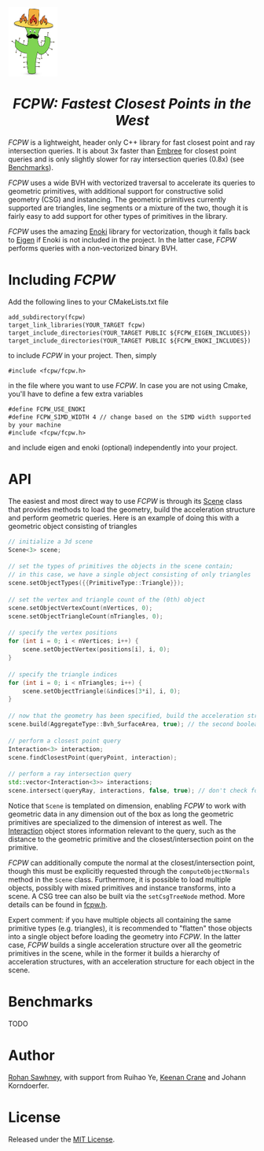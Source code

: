 <img align="center" src="logo.png" height="140" width="100">
<h1 align="center"><em>FCPW: Fastest Closest Points in the West</em></h1>

*FCPW* is a lightweight, header only C++ library for fast closest point and ray intersection queries. It is about 3x faster than <a href="https://www.embree.org">Embree</a> for closest point queries and is only slightly slower for ray intersection queries (0.8x) (see [Benchmarks](#Benchmarks)).

*FCPW* uses a wide BVH with vectorized traversal to accelerate its queries to geometric primitives, with additional support for constructive solid geometry (CSG) and instancing. The geometric primitives currently supported are triangles, line segments or a mixture of the two, though it is fairly easy to add support for other types of primitives in the library.

*FCPW* uses the amazing <a href="https://github.com/mitsuba-renderer/enoki">Enoki</a> library for vectorization, though it falls back to <a href="http://eigen.tuxfamily.org/index.php?title=Main_Page">Eigen</a> if Enoki is not included in the project. In the latter case, *FCPW* performs queries with a non-vectorized binary BVH.

# Including *FCPW*

Add the following lines to your CMakeLists.txt file

```
add_subdirectory(fcpw)
target_link_libraries(YOUR_TARGET fcpw)
target_include_directories(YOUR_TARGET PUBLIC ${FCPW_EIGEN_INCLUDES})
target_include_directories(YOUR_TARGET PUBLIC ${FCPW_ENOKI_INCLUDES})
```

to include *FCPW* in your project. Then, simply

```
#include <fcpw/fcpw.h>
```

in the file where you want to use *FCPW*. In case you are not using Cmake, you'll have to define a few extra variables

```
#define FCPW_USE_ENOKI
#define FCPW_SIMD_WIDTH 4 // change based on the SIMD width supported by your machine
#include <fcpw/fcpw.h>
```

and include eigen and enoki (optional) independently into your project.

# API

The easiest and most direct way to use *FCPW* is through its <a href="https://github.com/rohan-sawhney/fcpw/blob/master/include/fcpw/fcpw.h">Scene</a> class that provides methods to load the geometry, build the acceleration structure and perform geometric queries. Here is an example of doing this with a geometric object consisting of triangles

```c++
// initialize a 3d scene
Scene<3> scene;

// set the types of primitives the objects in the scene contain;
// in this case, we have a single object consisting of only triangles
scene.setObjectTypes({{PrimitiveType::Triangle}});

// set the vertex and triangle count of the (0th) object
scene.setObjectVertexCount(nVertices, 0);
scene.setObjectTriangleCount(nTriangles, 0);

// specify the vertex positions
for (int i = 0; i < nVertices; i++) {
	scene.setObjectVertex(positions[i], i, 0);
}

// specify the triangle indices
for (int i = 0; i < nTriangles; i++) {
	scene.setObjectTriangle(&indices[3*i], i, 0);
}

// now that the geometry has been specified, build the acceleration structure
scene.build(AggregateType::Bvh_SurfaceArea, true); // the second boolean argument enables vectorization

// perform a closest point query
Interaction<3> interaction;
scene.findClosestPoint(queryPoint, interaction);

// perform a ray intersection query
std::vector<Interaction<3>> interactions;
scene.intersect(queryRay, interactions, false, true); // don't check for occlusion, and record all hits
```

Notice that `Scene` is templated on dimension, enabling *FCPW* to work with geometric data in any dimension out of the box as long the geometric primitives are specialized to the dimension of interest as well. The <a href="https://github.com/rohan-sawhney/fcpw/blob/master/include/fcpw/core/interaction.h">Interaction</a> object stores information relevant to the query, such as the distance to the geometric primitive and the closest/intersection point on the primitive.

*FCPW* can additionally compute the normal at the closest/intersection point, though this must be explicitly requested through the `computeObjectNormals` method in the `Scene` class. Furthermore, it is possible to load multiple objects, possibly with mixed primitives and instance transforms, into a scene. A CSG tree can also be built via the `setCsgTreeNode` method. More details can be found in <a href="https://github.com/rohan-sawhney/fcpw/blob/master/include/fcpw/fcpw.h">fcpw.h</a>.

Expert comment: if you have multiple objects all containing the same primitive types (e.g. triangles), it is recommended to "flatten" those objects into a single object before loading the geometry into *FCPW*. In the latter case, *FCPW* builds a single acceleration structure over all the geometric primitives in the scene, while in the former it builds a hierarchy of acceleration structures, with an acceleration structure for each object in the scene.

# Benchmarks

TODO

# Author
[Rohan Sawhney](http://www.rohansawhney.io), with support from Ruihao Ye, [Keenan Crane](https://www.cs.cmu.edu/~kmcrane/) and Johann Korndoerfer.

# License

Released under the [MIT License](https://opensource.org/licenses/MIT).
